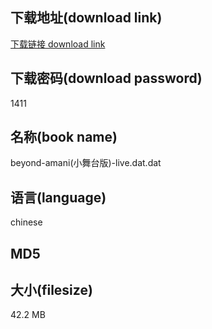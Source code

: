 ## 下载地址(download link)
[下载链接 download link](https://voluble-croquembouche-d321dc.netlify.app/?s=beyond-amani%28%E5%B0%8F%E8%88%9E%E5%8F%B0%E7%89%88%29-live.dat)

## 下载密码(download password)
1411

## 名称(book name)
beyond-amani(小舞台版)-live.dat.dat

## 语言(language)
chinese

## MD5


## 大小(filesize)
42.2 MB
